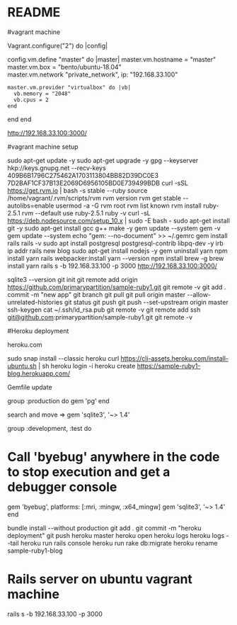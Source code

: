# README

#vagrant machine

Vagrant.configure("2") do |config|
  
  config.vm.define "master" do |master|
    master.vm.hostname = "master"
    master.vm.box = "bento/ubuntu-18.04"    
    master.vm.network "private_network", ip: "192.168.33.100"

    master.vm.provider "virtualbox" do |vb|
      vb.memory = "2048"
      vb.cpus = 2
    end

  end
end

http://192.168.33.100:3000/

#vagrant machine setup

sudo apt-get update -y
sudo apt-get upgrade -y
gpg --keyserver hkp://keys.gnupg.net --recv-keys 409B6B1796C275462A1703113804BB82D39DC0E3 7D2BAF1CF37B13E2069D6956105BD0E739499BDB
curl -sSL https://get.rvm.io | bash -s stable --ruby
source /home/vagrant/.rvm/scripts/rvm
rvm version
rvm get stable --autolibs=enable
usermod -a -G rvm root
rvm list known
rvm install ruby-2.5.1
rvm --default use ruby-2.5.1
ruby -v
curl -sL https://deb.nodesource.com/setup_10.x | sudo -E bash -
sudo apt-get install git -y
sudo apt-get install gcc g++ make -y
gem update --system
gem -v
gem update --system
echo "gem: --no-document" >> ~/.gemrc
gem install rails
rails -v
sudo apt install postgresql postgresql-contrib libpq-dev -y
irb
ip addr
rails new blog
sudo apt-get install nodejs -y
gem uninstall yarn
npm install yarn
rails webpacker:install
yarn --version
npm install brew -g
brew install yarn
rails s -b 192.168.33.100 -p 3000
http://192.168.33.100:3000/

sqlite3 --version
git init
git remote add origin https://github.com/primarypartition/sample-ruby1.git
git remote -v
git add .
commit -m "new app"
git branch
git pull
git pull origin master --allow-unrelated-histories
git status
git push
git push --set-upstream origin master
ssh-keygen
cat ~/.ssh/id_rsa.pub
git remote -v
git remote add ssh git@github.com:primarypartition/sample-ruby1.git
git remote -v


#Heroku deployment

heroku.com

sudo snap install --classic heroku
curl https://cli-assets.heroku.com/install-ubuntu.sh | sh
heroku login -i
heroku create 
https://sample-ruby1-blog.herokuapp.com/

Gemfile update

group :production do
  gem 'pg'
end

search and move => gem 'sqlite3', '~> 1.4'

group :development, :test do
  # Call 'byebug' anywhere in the code to stop execution and get a debugger console
  gem 'byebug', platforms: [:mri, :mingw, :x64_mingw]
  gem 'sqlite3', '~> 1.4'
end

bundle install --without production
git add .
git commit -m "heroku deployment"
git push heroku master
heroku open
heroku logs
heroku logs --tail
heroku run rails console
heroku run rake db:migrate
heroku rename sample-ruby1-blog


# Rails server on ubuntu vagrant machine

rails s -b 192.168.33.100 -p 3000














